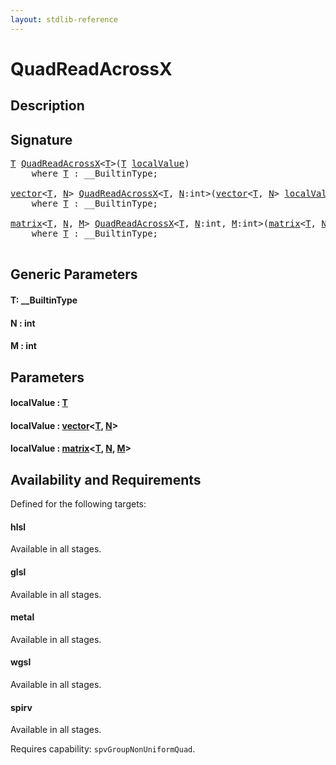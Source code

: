 ```yaml
---
layout: stdlib-reference
---
```


# QuadReadAcrossX

## Description





## Signature 

<pre>
<a href="quadreadacrossx-048e.html#typeparam-T" class="code_type">T</a> <a href="quadreadacrossx-048e.html">QuadReadAcrossX</a>&lt;<a href="quadreadacrossx-048e.html#typeparam-T" class="code_type">T</a>&gt;(<a href="quadreadacrossx-048e.html#typeparam-T" class="code_type">T</a> <a href="quadreadacrossx-048e.html#decl-localValue" class="code_param">localValue</a>)
    <span class='code_keyword'>where</span> <a href="quadreadacrossx-048e.html#typeparam-T" class="code_type">T</a> : __BuiltinType;

<a href="../types/vector/index.html" class="code_type">vector</a>&lt;<a href="quadreadacrossx-048e.html#typeparam-T" class="code_type">T</a>, <a href="quadreadacrossx-048e.html#decl-N" class="code_var">N</a>&gt; <a href="quadreadacrossx-048e.html">QuadReadAcrossX</a>&lt;<a href="quadreadacrossx-048e.html#typeparam-T" class="code_type">T</a>, <a href="quadreadacrossx-048e.html#decl-N" class="code_var">N</a>:<span class="code_keyword">int</span>&gt;(<a href="../types/vector/index.html" class="code_type">vector</a>&lt;<a href="quadreadacrossx-048e.html#typeparam-T" class="code_type">T</a>, <a href="quadreadacrossx-048e.html#decl-N" class="code_var">N</a>&gt; <a href="quadreadacrossx-048e.html#decl-localValue" class="code_param">localValue</a>)
    <span class='code_keyword'>where</span> <a href="quadreadacrossx-048e.html#typeparam-T" class="code_type">T</a> : __BuiltinType;

<a href="../types/matrix/index.html" class="code_type">matrix</a>&lt;<a href="quadreadacrossx-048e.html#typeparam-T" class="code_type">T</a>, <a href="quadreadacrossx-048e.html#decl-N" class="code_var">N</a>, <a href="quadreadacrossx-048e.html#decl-M" class="code_var">M</a>&gt; <a href="quadreadacrossx-048e.html">QuadReadAcrossX</a>&lt;<a href="quadreadacrossx-048e.html#typeparam-T" class="code_type">T</a>, <a href="quadreadacrossx-048e.html#decl-N" class="code_var">N</a>:<span class="code_keyword">int</span>, <a href="quadreadacrossx-048e.html#decl-M" class="code_var">M</a>:<span class="code_keyword">int</span>&gt;(<a href="../types/matrix/index.html" class="code_type">matrix</a>&lt;<a href="quadreadacrossx-048e.html#typeparam-T" class="code_type">T</a>, <a href="quadreadacrossx-048e.html#decl-N" class="code_var">N</a>, <a href="quadreadacrossx-048e.html#decl-M" class="code_var">M</a>&gt; <a href="quadreadacrossx-048e.html#decl-localValue" class="code_param">localValue</a>)
    <span class='code_keyword'>where</span> <a href="quadreadacrossx-048e.html#typeparam-T" class="code_type">T</a> : __BuiltinType;

</pre>

## Generic Parameters

####  <a id="typeparam-T"></a>T: \_\_BuiltinType
####  <a id="decl-N"></a>N  : int
####  <a id="decl-M"></a>M  : int

## Parameters

####  <a id="decl-localValue"></a>localValue  : [T](quadreadacrossx-048e#typeparam-T)
####  <a id="decl-localValue"></a>localValue  : [vector](../types/vector/index)\<[T](../types/vector/index#typeparam-T), [N](../types/vector/index#decl-N)\>
####  <a id="decl-localValue"></a>localValue  : [matrix](../types/matrix/index)\<[T](../types/matrix/t-0), [N](../types/matrix/index#decl-N), [M](../types/matrix/index#decl-M)\>

## Availability and Requirements

Defined for the following targets:

#### hlsl
Available in all stages.

#### glsl
Available in all stages.

#### metal
Available in all stages.

#### wgsl
Available in all stages.

#### spirv
Available in all stages.

Requires capability: `spvGroupNonUniformQuad`.


